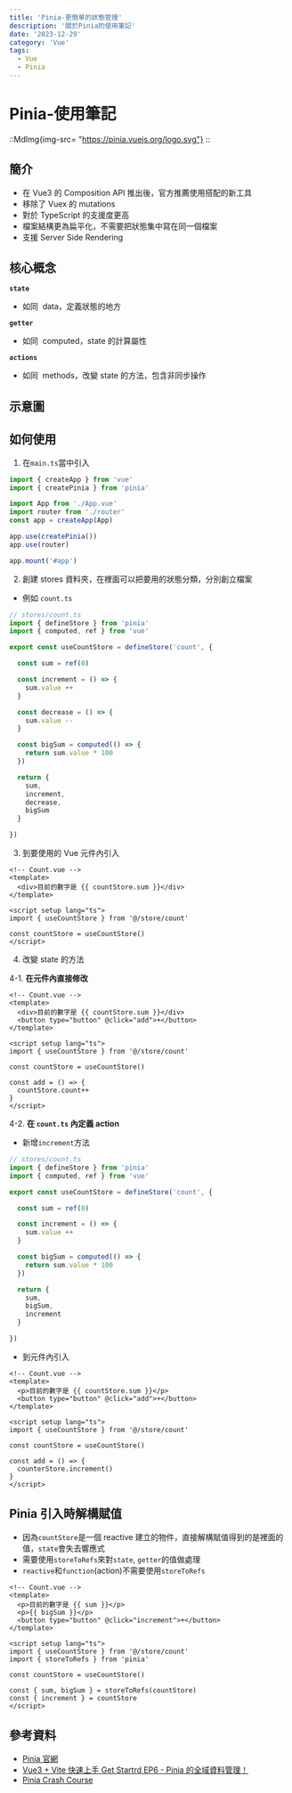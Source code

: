 ```yaml
---
title: 'Pinia-更簡單的狀態管理'
description: '關於Pinia的使用筆記'
date: '2023-12-29'
category: 'Vue'
tags:
  - Vue
  - Pinia
---
```


# Pinia-使用筆記

::MdImg{img-src= "https://pinia.vuejs.org/logo.svg"}
::

## 簡介

- 在 Vue3 的 Composition API 推出後，官方推薦使用搭配的新工具
- 移除了 Vuex 的 mutations
- 對於 TypeScript 的支援度更高
- 檔案結構更為扁平化，不需要把狀態集中寫在同一個檔案
- 支援 Server Side Rendering

## 核心概念

**`state`**

- 如同  data，定義狀態的地方

**`getter`**

- 如同  computed，state 的計算屬性

**`actions`**

- 如同  methods，改變 state 的方法，包含非同步操作

## 示意圖

## 如何使用

1. 在`main.ts`當中引入

```ts
import { createApp } from 'vue'
import { createPinia } from 'pinia'

import App from './App.vue'
import router from './router'
const app = createApp(App)

app.use(createPinia())
app.use(router)

app.mount('#app')
```

2. 創建 stores 資料夾，在裡面可以把要用的狀態分類，分別創立檔案

- 例如 `count.ts`

```ts
// stores/count.ts
import { defineStore } from 'pinia'
import { computed, ref } from 'vue'

export const useCountStore = defineStore('count', {

  const sum = ref(0)

  const increment = () => {
    sum.value ++
  }

  const decrease = () => {
    sum.value --
  }

  const bigSum = computed(() => {
    return sum.value * 100
  })

  return {
    sum,
    increment,
    decrease,
    bigSum
  }

})

```

3. 到要使用的 Vue 元件內引入

```vue
<!-- Count.vue -->
<template>
  <div>目前的數字是 {{ countStore.sum }}</div>
</template>

<script setup lang="ts">
import { useCountStore } from '@/store/count'

const countStore = useCountStore()
</script>
```

4. 改變 state 的方法

4-1. **在元件內直接修改**

```vue
<!-- Count.vue -->
<template>
  <div>目前的數字是 {{ countStore.sum }}</div>
  <button type="button" @click="add">+</button>
</template>

<script setup lang="ts">
import { useCountStore } from '@/store/count'

const countStore = useCountStore()

const add = () => {
  countStore.count++
}
</script>
```

4-2. **在 `count.ts` 內定義 action**

- 新增`increment`方法

```ts
// stores/count.ts
import { defineStore } from 'pinia'
import { computed, ref } from 'vue'

export const useCountStore = defineStore('count', {

  const sum = ref(0)

  const increment = () => {
    sum.value ++
  }

  const bigSum = computed(() => {
    return sum.value * 100
  })

  return {
    sum,
    bigSum,
    increment
  }

})

```

- 到元件內引入

```vue
<!-- Count.vue -->
<template>
  <p>目前的數字是 {{ countStore.sum }}</p>
  <button type="button" @click="add">+</button>
</template>

<script setup lang="ts">
import { useCountStore } from '@/store/count'

const countStore = useCountStore()

const add = () => {
  counterStore.increment()
}
</script>
```

## Pinia 引入時解構賦值

- 因為`countStore`是一個 reactive 建立的物件，直接解構賦值得到的是裡面的值，`state`會失去響應式
- 需要使用`storeToRefs`來對`state`, `getter`的值做處理
- `reactive`和`function`(action)不需要使用`storeToRefs`

```vue
<!-- Count.vue -->
<template>
  <p>目前的數字是 {{ sum }}</p>
  <p>{{ bigSum }}</p>
  <button type="button" @click="increment">+</button>
</template>

<script setup lang="ts">
import { useCountStore } from '@/store/count'
import { storeToRefs } from 'pinia'

const countStore = useCountStore()

const { sum, bigSum } = storeToRefs(countStore)
const { increment } = countStore
</script>
```

## 參考資料

- [Pinia 官網](https://pinia.vuejs.org/)
- [Vue3 + Vite 快速上手 Get Startrd EP6 - Pinia 的全域資料管理！](https://www.youtube.com/watch?v=_Vvi9EVtuW4)
- [Pinia Crash Course](https://www.youtube.com/watch?v=u0B9dysw29A&list=PL4cUxeGkcC9hp28dYyYBy3xoOdoeNw-hD)
